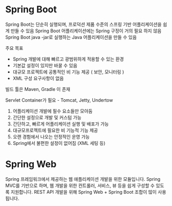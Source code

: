 # Spring Boot
Spring Boot는 단순히 실행되며, 프로덕션 제품 수준의 스프링 기반 어플리케이션을 쉽게 만들 수 있음
Spring Boot 어플리케이션에는 Spring 구정이 거의 필요 하지 않음
Spring Boot java -jar로 실행하는 Java 어플리케이션을 만들 수 있음

주요 목표
- Spring 개발에 대해 빠르고 광범위하게 적용할 수 있는 환경
- 기본값 설정이 있지만 바꿀 수 있음
- 대규모 프로젝트에 공통적인 비 기능 제공 ( 보안, 모니터링 )
- XML 구성 요구사항이 없음

빌드 툴은 Maven, Gradle 이 존재

Servlet Container가 필요 - Tomcat, Jetty, Undertow

1. 어플리케이션 개발에 필수 요소들만 모아둠
2. 간단한 설정으로 개발 및 커스텀 가능
3. 간단하고, 빠르게 어플리케이션 실행 및 배포가 가능
4. 대규모프로젝트에 필요한 비 기능적 기능 제공
5. 오랜 경험에서 나오는 안정적인 운영 가능
6. Spring에서 불편한 설정이 없어짐 (XML 세팅 등)

# Spring Web
Spring 프레임워크에서 제공하는 웹 애플리케이션 개발을 위한 모듈입니다.
Spring MVC를 기반으로 하며, 웹 개발을 위한 컨트롤러, 서비스, 뷰 등을 쉽게 구성할 수 있도록 지원합니다.
REST API 개발을 위해 Spring Web + Spring Boot 조합이 많이 사용됩니다.